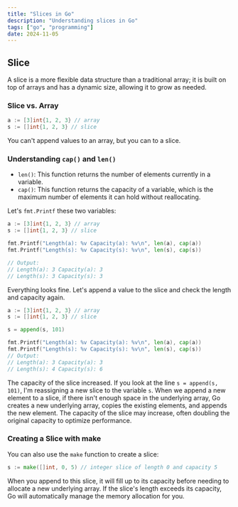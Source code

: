 ```yaml
---
title: "Slices in Go"
description: "Understanding slices in Go"
tags: ["go", "programming"]
date: 2024-11-05
---
```


## Slice

A slice is a more flexible data structure than a traditional array; it is built on top of arrays and has a dynamic size, allowing it to grow as needed.

### Slice vs. Array

```go
a := [3]int{1, 2, 3} // array
s := []int{1, 2, 3} // slice
```

You can't append values to an array, but you can to a slice.

### Understanding `cap()` and `len()`

- `len()`: This function returns the number of elements currently in a variable.
- `cap()`: This function returns the capacity of a variable, which is the maximum number of elements it can hold without reallocating.

Let's `fmt.Printf` these two variables:

```go
a := [3]int{1, 2, 3} // array
s := []int{1, 2, 3} // slice

fmt.Printf("Length(a): %v Capacity(a): %v\n", len(a), cap(a))
fmt.Printf("Length(s): %v Capacity(s): %v\n", len(s), cap(s))

// Output:
// Length(a): 3 Capacity(a): 3
// Length(s): 3 Capacity(s): 3

```

Everything looks fine. Let's append a value to the slice and check the length and capacity again.

```go
a := [3]int{1, 2, 3} // array
s := []int{1, 2, 3} // slice

s = append(s, 101)

fmt.Printf("Length(a): %v Capacity(a): %v\n", len(a), cap(a))
fmt.Printf("Length(s): %v Capacity(s): %v\n", len(s), cap(s))
// Output:
// Length(a): 3 Capacity(a): 3
// Length(s): 4 Capacity(s): 6
```

The capacity of the slice increased. If you look at the line `s = append(s, 101)`, I'm reassigning a new slice to the variable `s`. When we append a new element to a slice, if there isn't enough space in the underlying array, Go creates a new underlying array, copies the existing elements, and appends the new element. The capacity of the slice may increase, often doubling the original capacity to optimize performance.

### Creating a Slice with make

You can also use the `make` function to create a slice:

```go
s := make([]int, 0, 5) // integer slice of length 0 and capacity 5
```

When you append to this slice, it will fill up to its capacity before needing to allocate a new underlying array. If the slice's length exceeds its capacity, Go will automatically manage the memory allocation for you.
